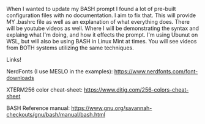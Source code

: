 When I wanted to update my BASH prompt I found a lot of pre-built configuration files with no documentation. I aim to fix that. This will provide MY .bashrc file as well as an explanation of what everything does. There will be youtube videos as well.
Where I will be demonstrating the syntax and explaing what I'm doing, and how it effects the prompt. I'm using Ubunut on WSL, but will also be using BASH in Linux Mint at times. You will see videos from BOTH systems utilizing the same techniques.

Links!

NerdFonts (I use MESLO in the examples): https://www.nerdfonts.com/font-downloads

XTERM256 color cheat-sheet: https://www.ditig.com/256-colors-cheat-sheet

BASH Reference manual: https://www.gnu.org/savannah-checkouts/gnu/bash/manual/bash.html
